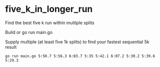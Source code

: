 # five_k_in_longer_run
Find the best five k run within multiple splits

Build or go run main.go

Supply multiple (at least five 1k splits) to find your fastest sequential 5k result

```
go run main.go 5:50.7 5:56.3 6:03.7 5:35 5:42.1 6:07.2 5:30.2 5:39.6 5:29.3
```
